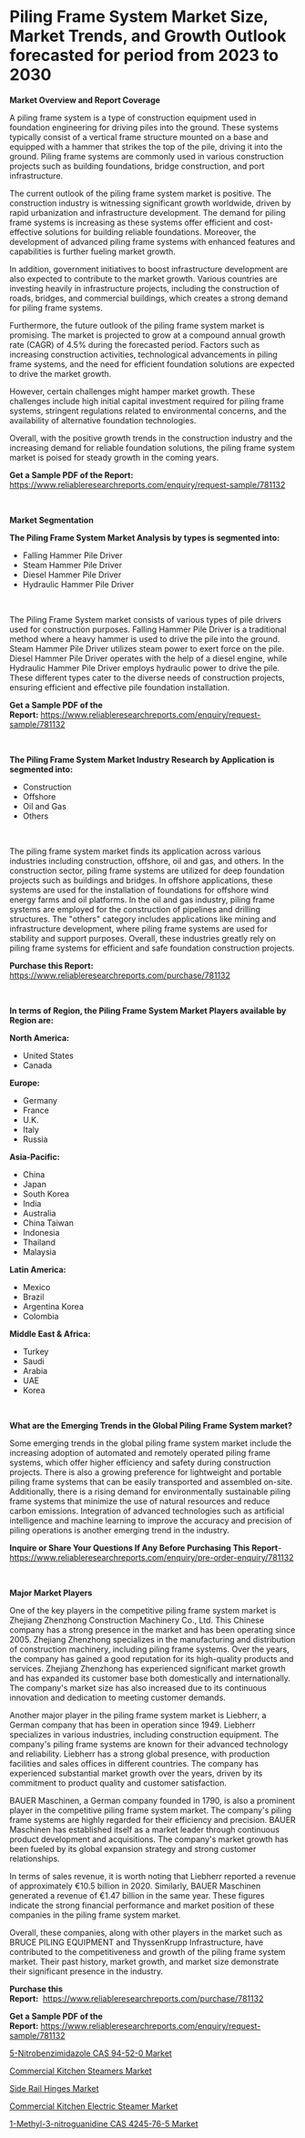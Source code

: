 <p><h1>Piling Frame System Market Size, Market Trends, and Growth Outlook forecasted for period from 2023 to 2030</h1></p><p><strong>Market Overview and Report Coverage</strong></p>
<p><p>A piling frame system is a type of construction equipment used in foundation engineering for driving piles into the ground. These systems typically consist of a vertical frame structure mounted on a base and equipped with a hammer that strikes the top of the pile, driving it into the ground. Piling frame systems are commonly used in various construction projects such as building foundations, bridge construction, and port infrastructure.</p><p>The current outlook of the piling frame system market is positive. The construction industry is witnessing significant growth worldwide, driven by rapid urbanization and infrastructure development. The demand for piling frame systems is increasing as these systems offer efficient and cost-effective solutions for building reliable foundations. Moreover, the development of advanced piling frame systems with enhanced features and capabilities is further fueling market growth.</p><p>In addition, government initiatives to boost infrastructure development are also expected to contribute to the market growth. Various countries are investing heavily in infrastructure projects, including the construction of roads, bridges, and commercial buildings, which creates a strong demand for piling frame systems.</p><p>Furthermore, the future outlook of the piling frame system market is promising. The market is projected to grow at a compound annual growth rate (CAGR) of 4.5% during the forecasted period. Factors such as increasing construction activities, technological advancements in piling frame systems, and the need for efficient foundation solutions are expected to drive the market growth.</p><p>However, certain challenges might hamper market growth. These challenges include high initial capital investment required for piling frame systems, stringent regulations related to environmental concerns, and the availability of alternative foundation technologies.</p><p>Overall, with the positive growth trends in the construction industry and the increasing demand for reliable foundation solutions, the piling frame system market is poised for steady growth in the coming years.</p></p>
<p><strong>Get a Sample PDF of the Report:</strong> <a href="https://www.reliableresearchreports.com/enquiry/request-sample/781132">https://www.reliableresearchreports.com/enquiry/request-sample/781132</a></p>
<p>&nbsp;</p>
<p><strong>Market Segmentation</strong></p>
<p><strong>The Piling Frame System Market Analysis by types is segmented into:</strong></p>
<p><ul><li>Falling Hammer Pile Driver</li><li>Steam Hammer Pile Driver</li><li>Diesel Hammer Pile Driver</li><li>Hydraulic Hammer Pile Driver</li></ul></p>
<p>&nbsp;</p>
<p><p>The Piling Frame System market consists of various types of pile drivers used for construction purposes. Falling Hammer Pile Driver is a traditional method where a heavy hammer is used to drive the pile into the ground. Steam Hammer Pile Driver utilizes steam power to exert force on the pile. Diesel Hammer Pile Driver operates with the help of a diesel engine, while Hydraulic Hammer Pile Driver employs hydraulic power to drive the pile. These different types cater to the diverse needs of construction projects, ensuring efficient and effective pile foundation installation.</p></p>
<p><strong>Get a Sample PDF of the Report:</strong>&nbsp;<a href="https://www.reliableresearchreports.com/enquiry/request-sample/781132">https://www.reliableresearchreports.com/enquiry/request-sample/781132</a></p>
<p>&nbsp;</p>
<p><strong>The Piling Frame System Market Industry Research by Application is segmented into:</strong></p>
<p><ul><li>Construction</li><li>Offshore</li><li>Oil and Gas</li><li>Others</li></ul></p>
<p>&nbsp;</p>
<p><p>The piling frame system market finds its application across various industries including construction, offshore, oil and gas, and others. In the construction sector, piling frame systems are utilized for deep foundation projects such as buildings and bridges. In offshore applications, these systems are used for the installation of foundations for offshore wind energy farms and oil platforms. In the oil and gas industry, piling frame systems are employed for the construction of pipelines and drilling structures. The "others" category includes applications like mining and infrastructure development, where piling frame systems are used for stability and support purposes. Overall, these industries greatly rely on piling frame systems for efficient and safe foundation construction projects.</p></p>
<p><strong>Purchase this Report:</strong>&nbsp; <a href="https://www.reliableresearchreports.com/purchase/781132">https://www.reliableresearchreports.com/purchase/781132</a></p>
<p>&nbsp;</p>
<p><strong>In terms of Region, the Piling Frame System Market Players available by Region are:</strong></p>
<p>
    <p> <strong> North America: </strong>
        <ul>
            <li>United States</li>
            <li>Canada</li>
        </ul>
        </p> 
    <p> <strong> Europe: </strong>
        <ul>
            <li>Germany</li>
            <li>France</li>
            <li>U.K.</li>
            <li>Italy</li>
            <li>Russia</li>
        </ul>
        </p> 
    <p> <strong> Asia-Pacific: </strong>
        <ul>
            <li>China</li>
            <li>Japan</li>
            <li>South Korea</li>
            <li>India</li>
            <li>Australia</li>
            <li>China Taiwan</li>
            <li>Indonesia</li>
            <li>Thailand</li>
            <li>Malaysia</li>
        </ul>
        </p> 
    <p> <strong> Latin America: </strong>
        <ul>
            <li>Mexico</li>
            <li>Brazil</li>
            <li>Argentina Korea</li>
            <li>Colombia</li>
        </ul>
        </p> 
    <p> <strong> Middle East & Africa: </strong>
        <ul>
            <li>Turkey</li>
            <li>Saudi</li>
            <li>Arabia</li>
            <li>UAE</li>
            <li>Korea</li>
        </ul>
    </p>
    </p>
<p>&nbsp;</p>
<p><strong>What are the Emerging Trends in the Global Piling Frame System market?</strong></p>
<p><p>Some emerging trends in the global piling frame system market include the increasing adoption of automated and remotely operated piling frame systems, which offer higher efficiency and safety during construction projects. There is also a growing preference for lightweight and portable piling frame systems that can be easily transported and assembled on-site. Additionally, there is a rising demand for environmentally sustainable piling frame systems that minimize the use of natural resources and reduce carbon emissions. Integration of advanced technologies such as artificial intelligence and machine learning to improve the accuracy and precision of piling operations is another emerging trend in the industry.</p></p>
<p><strong>Inquire or Share Your Questions If Any Before Purchasing This Report</strong>- <a href="https://www.reliableresearchreports.com/enquiry/pre-order-enquiry/781132">https://www.reliableresearchreports.com/enquiry/pre-order-enquiry/781132</a></p>
<p>&nbsp;</p>
<p><strong>Major Market Players</strong></p>
<p><p>One of the key players in the competitive piling frame system market is Zhejiang Zhenzhong Construction Machinery Co., Ltd. This Chinese company has a strong presence in the market and has been operating since 2005. Zhejiang Zhenzhong specializes in the manufacturing and distribution of construction machinery, including piling frame systems. Over the years, the company has gained a good reputation for its high-quality products and services. Zhejiang Zhenzhong has experienced significant market growth and has expanded its customer base both domestically and internationally. The company's market size has also increased due to its continuous innovation and dedication to meeting customer demands.</p><p>Another major player in the piling frame system market is Liebherr, a German company that has been in operation since 1949. Liebherr specializes in various industries, including construction equipment. The company's piling frame systems are known for their advanced technology and reliability. Liebherr has a strong global presence, with production facilities and sales offices in different countries. The company has experienced substantial market growth over the years, driven by its commitment to product quality and customer satisfaction.</p><p>BAUER Maschinen, a German company founded in 1790, is also a prominent player in the competitive piling frame system market. The company's piling frame systems are highly regarded for their efficiency and precision. BAUER Maschinen has established itself as a market leader through continuous product development and acquisitions. The company's market growth has been fueled by its global expansion strategy and strong customer relationships.</p><p>In terms of sales revenue, it is worth noting that Liebherr reported a revenue of approximately €10.5 billion in 2020. Similarly, BAUER Maschinen generated a revenue of €1.47 billion in the same year. These figures indicate the strong financial performance and market position of these companies in the piling frame system market.</p><p>Overall, these companies, along with other players in the market such as BRUCE PILING EQUIPMENT and ThyssenKrupp Infrastructure, have contributed to the competitiveness and growth of the piling frame system market. Their past history, market growth, and market size demonstrate their significant presence in the industry.</p></p>
<p><strong>Purchase this Report:</strong>&nbsp;&nbsp;<a href="https://www.reliableresearchreports.com/purchase/781132">https://www.reliableresearchreports.com/purchase/781132</a></p>
<p></p>
<p><strong>Get a Sample PDF of the Report:</strong>&nbsp;<a href="https://www.reliableresearchreports.com/enquiry/request-sample/781132">https://www.reliableresearchreports.com/enquiry/request-sample/781132</a></p>
<p><p><a href="https://medium.com/@jinkhatum1452/5-nitrobenzimidazole-cas-94-52-0-market-insight-market-trends-growth-forecasted-from-2023-to-14cc50473715">5-Nitrobenzimidazole CAS 94-52-0 Market</a></p><p><a href="https://github.com/Chiragrp25/Market-Research-Report-List-1/blob/main/commercial-kitchen-steamers-market.md">Commercial Kitchen Steamers Market</a></p><p><a href="https://www.linkedin.com/pulse/side-rail-hinges-market-size-share-global-analysis-report/">Side Rail Hinges Market</a></p><p><a href="https://github.com/YashRP12/Market-Research-Report-List-1/blob/main/commercial-kitchen-electric-steamer-market.md">Commercial Kitchen Electric Steamer Market</a></p><p><a href="https://medium.com/@taraktanay7654/analyzing-1-methyl-3-nitroguanidine-cas-4245-76-5-market-global-industry-perspective-and-forecast-461995740b1c">1-Methyl-3-nitroguanidine CAS 4245-76-5 Market</a></p></p>